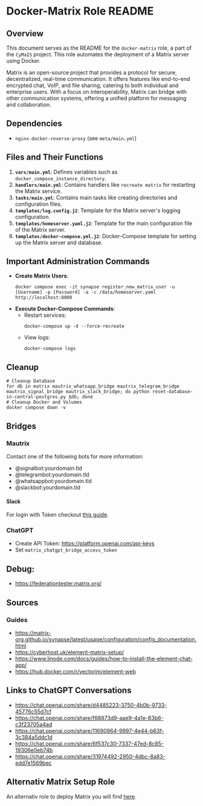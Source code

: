 # Docker-Matrix Role README

## Overview

This document serves as the README for the `docker-matrix` role, a part of the `CyMaIS` project. This role automates the deployment of a Matrix server using Docker. 

Matrix is an open-source project that provides a protocol for secure, decentralized, real-time communication. It offers features like end-to-end encrypted chat, VoIP, and file sharing, catering to both individual and enterprise users. With a focus on interoperability, Matrix can bridge with other communication systems, offering a unified platform for messaging and collaboration.

## Dependencies

- `nginx-docker-reverse-proxy` (see `meta/main.yml`)

## Files and Their Functions

1. **`vars/main.yml`**: Defines variables such as `docker_compose_instance_directory`.
2. **`handlers/main.yml`**: Contains handlers like `recreate matrix` for restarting the Matrix service.
3. **`tasks/main.yml`**: Contains main tasks like creating directories and configuration files.
4. **`templates/log.config.j2`**: Template for the Matrix server's logging configuration.
5. **`templates/homeserver.yaml.j2`**: Template for the main configuration file of the Matrix server.
6. **`templates/docker-compose.yml.j2`**: Docker-Compose template for setting up the Matrix server and database.

## Important Administration Commands

- **Create Matrix Users**: 
  ```
  docker compose exec -it synapse register_new_matrix_user -u [Username] -p [Password] -a -c /data/homeserver.yaml http://localhost:8008
  ```
- **Execute Docker-Compose Commands**:
  - Restart services: 
    ```
    docker-compose up -d --force-recreate
    ```
  - View logs:
    ```
    docker-compose logs
    ```

## Cleanup 
```
# Cleanup Database
for db in matrix mautrix_whatsapp_bridge mautrix_telegram_bridge mautrix_signal_bridge mautrix_slack_bridge; do python reset-database-in-central-postgres.py $db; done
# Cleanup Docker and Volumes
docker compose down -v
```

## Bridges

### Mautrix 
Contact one of the following bots for more information:

- @signalbot:yourdomain.tld
- @telegrambot:yourdomain.tld
- @whatsappbot:yourdomain.tld
- @slackbot:yourdomain.tld

#### Slack
For login with Token checkout [this guide](https://docs.mau.fi/bridges/go/slack/authentication.html).

### ChatGPT
- Create API Token: https://platform.openai.com/api-keys
- Set ``matrix_chatgpt_bridge_access_token`` 

## Debug:
- https://federationtester.matrix.org/

## Sources

### Guides
- https://matrix-org.github.io/synapse/latest/usage/configuration/config_documentation.html
- https://cyberhost.uk/element-matrix-setup/
- https://www.linode.com/docs/guides/how-to-install-the-element-chat-app/
- https://hub.docker.com/r/vectorim/element-web

## Links to ChatGPT Conversations

- https://chat.openai.com/share/d4485223-3750-4b0b-9733-45776c55d7cf
- https://chat.openai.com/share/f68873d9-aae9-4a1e-83b6-c3f23705a4ad
- https://chat.openai.com/share/11690964-9997-4e44-b63f-3c384a5ddc1d
- https://chat.openai.com/share/6f537c30-7337-47ed-8c85-19306e0eb74b
- https://chat.openai.com/share/31974492-2950-4dbc-8a83-edd7e1569bec

##  Alternativ Matrix Setup Role
An alternativ role to deploy Matrix you will find [here](../docker-matrix-ansible/).
